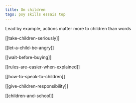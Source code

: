 ```yaml
---
title: On children
tags: psy skills essais top
---
```


Lead by example, actions matter more to children than words  

[[take-children-seriously]]

[[let-a-child-be-angry]]

[[wait-before-buying]]

[[rules-are-easier-when-explained]]

[[how-to-speak-to-children]]

[[give-children-responsibility]]

[[children-and-school]]
